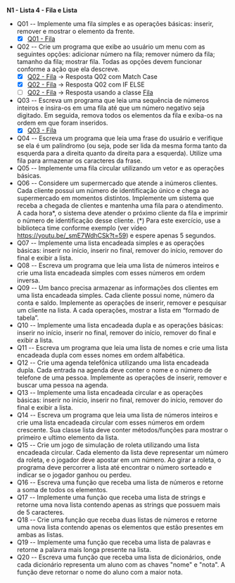 **N1 - Lista 4 - Fila e Lista**

- Q01 -- Implemente uma fila simples e as operações básicas: inserir, remover e mostrar o elemento da frente.
  - [x] [Q01 - Fila](q01.py)
- Q02 -- Crie um programa que exibe ao usuário um menu com as seguintes opções: adicionar número na fila; remover número da fila; tamanho da fila; mostrar fila. Todas as opções devem funcionar conforme a ação que ela descreve. 
  - [x] [Q02 - Fila](q02.py) -> Resposta Q02 com Match Case
  - [x] [Q02 - Fila](q02_v2.py) -> Resposta Q02 com IF ELSE
  - [ ] [Q02 - Fila](q02_v3.py) -> Resposta usando a classe [Fila](fila.py)
- Q03 -- Escreva um programa que leia uma sequência de números inteiros e insira-os em uma fila até que um número negativo seja digitado. Em seguida, remova todos os elementos da fila e exiba-os na ordem em que foram inseridos.
  - [x] [Q03 - Fila](q03.py)
- Q04 -- Escreva um programa que leia uma frase do usuário e verifique se ela é um palíndromo (ou seja, pode ser lida da mesma forma tanto da esquerda para a direita quanto da direita para a esquerda). Utilize uma fila para armazenar os caracteres da frase.
- Q05 -- Implemente uma fila circular utilizando um vetor e as operações básicas.
- Q06 -- Considere um supermercado que atende a inúmeros clientes. Cada cliente possui um número de identificação único e chega ao supermercado em momentos distintos. Implemente um sistema que receba a chegada de clientes e mantenha uma fila para o atendimento. A cada hora*, o sistema deve atender o próximo cliente da fila e imprimir o número de identificação desse cliente. (*) Para este exercício, use a biblioteca time conforme exemplo (ver vídeo https://youtu.be/_smE7WdhCSk?t=59) e espere apenas 5 segundos.
- Q07 -- Implemente uma lista encadeada simples e as operações básicas: inserir no início, inserir no final, remover do início, remover do final e exibir a lista.
- Q08 -- Escreva um programa que leia uma lista de números inteiros e crie uma lista encadeada simples com esses números em ordem inversa.
- Q09 -- Um banco precisa armazenar as informações dos clientes em uma lista encadeada simples. Cada cliente possui nome, número da conta e saldo. Implemente as operações de inserir, remover e pesquisar um cliente na lista. A cada operações, mostrar a lista em “formado de tabela”.
- Q10 -- Implemente uma lista encadeada dupla e as operações básicas: inserir no início, inserir no final, remover do início, remover do final e exibir a lista.
- Q11 -- Escreva um programa que leia uma lista de nomes e crie uma lista encadeada dupla com esses nomes em ordem alfabética. 
- Q12 -- Crie uma agenda telefônica utilizando uma lista encadeada dupla. Cada entrada na agenda deve conter o nome e o número de telefone de uma pessoa. Implemente as operações de inserir, remover e buscar uma pessoa na agenda.
- Q13 -- Implemente uma lista encadeada circular e as operações básicas: inserir no início, inserir no final, remover do início, remover do final e exibir a lista.
- Q14 -- Escreva um programa que leia uma lista de números inteiros e crie uma lista encadeada circular com esses números em ordem crescente. Sua classe lista deve conter métodos/funções para mostrar o primeiro e ultimo elemento da lista. 
- Q15 -- Crie um jogo de simulação de roleta utilizando uma lista encadeada circular. Cada elemento da lista deve representar um número da roleta, e o jogador deve apostar em um número. Ao girar a roleta, o programa deve percorrer a lista até encontrar o número sorteado e indicar se o jogador ganhou ou perdeu.
- Q16 -- Escreva uma função que receba uma lista de números e retorne a soma de todos os elementos.
- Q17 -- Implemente uma função que receba uma lista de strings e retorne uma nova lista contendo apenas as strings que possuem mais de 5 caracteres.
- Q18 -- Crie uma função que receba duas listas de números e retorne uma nova lista contendo apenas os elementos que estão presentes em ambas as listas.
- Q19 -- Implemente uma função que receba uma lista de palavras e retorne a palavra mais longa presente na lista.
- Q20 -- Escreva uma função que receba uma lista de dicionários, onde cada dicionário representa um aluno com as chaves "nome" e "nota". A função deve retornar o nome do aluno com a maior nota.